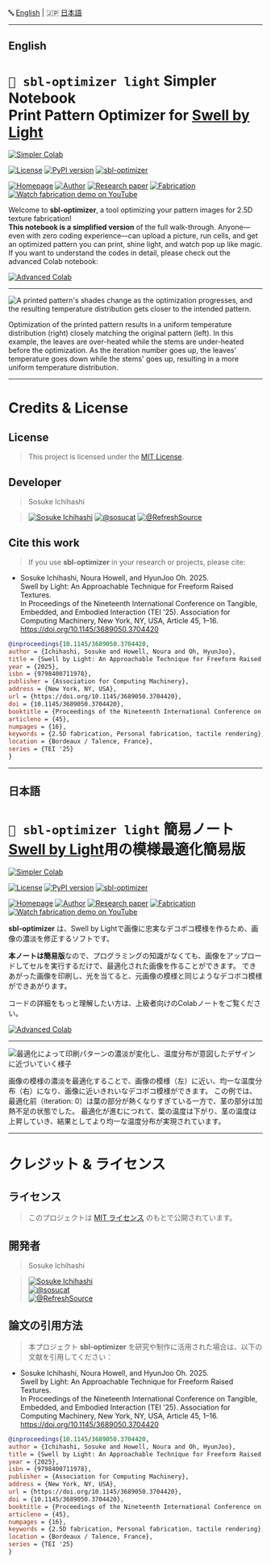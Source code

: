 <p align="left">
🔤 <a href="#english">English</a> | 🇯🇵 <a href="#日本語">日本語</a>
</p>

---

## English

# **``🦙 sbl-optimizer light``** Simpler Notebook<br> Print Pattern Optimizer for [Swell by Light](https://sites.gatech.edu/futurefeelings/2025/03/07/swell-by-light-tei-25/)
[![Simpler Colab](https://img.shields.io/badge/Try_This_Notebook-black?logo=googlecolab)](https://colab.research.google.com/drive/1Kpvq15wZrzsnQI28_JfkDSqCwT1ouyxj?usp=sharing)

[![License](https://img.shields.io/badge/license-MIT-750014)](LICENSE)
[![PyPI version](https://badge.fury.io/py/sbl-optimizer.svg)](https://badge.fury.io/py/sbl-optimizer)
[![sbl-optimizer](https://img.shields.io/badge/sbl--optimizer-black?logo=github)](https://github.com/sosucat/sbl-optimizer)

[![Homepage](https://img.shields.io/badge/🔗_Homepage-black)](https://sites.gatech.edu/futurefeelings/2025/03/07/swell-by-light-tei-25/)
[![Author](https://img.shields.io/badge/Author-black?logo=googlescholar&logoColor=white)](https://sosuke-ichihashi.com/)
[![Research paper](https://img.shields.io/badge/Research_Paper-black?logo=acm)](https://doi.org/10.1145/3689050.3704420)
[![Fabrication](https://img.shields.io/badge/🔗_Fabrication-black)](https://sites.gatech.edu/futurefeelings/2025/07/23/make-puffy-patterns-with-light/)
[![Watch fabrication demo on YouTube](https://img.shields.io/badge/Fabrication-750014?logo=youtube)](https://youtu.be/LomVS_jHxl0?feature=shared)

Welcome to **sbl-optimizer**, a tool optimizing your pattern images for 2.5D texture fabrication!  
**This notebook is a simplified version** of the full walk-through. Anyone—even with zero coding experience—can upload a picture, run cells, and get an optimized pattern you can print, shine light, and watch pop up like magic.
If you want to understand the codes in detail, please check out the advanced Colab notebook:

[![Advanced Colab](https://img.shields.io/badge/Advanced_Colab_Notebook-black?logo=googlecolab)](https://colab.research.google.com/drive/1KX5W0MG34zS_qX7RqeMLizrkhlWp8ojh?usp=sharing)

---

![A printed pattern's shades change as the optimization progresses, and the resulting temperature distribution gets closer to the intended pattern.](https://sites.gatech.edu/futurefeelings/files/2025/03/opt_step.gif)

Optimization of the printed pattern results in a uniform temperature distribution (right) closely matching the original pattern (left). In this example, the leaves are over-heated while the stems are under-heated before the optimization.
As the iteration number goes up, the leaves' temperature goes down while the stems' goes up, resulting in a more uniform temperature distribution.

---


# Credits & License
## License
>This project is licensed under the [MIT License](LICENSE).


## Developer
>Sosuke Ichihashi

> [![Sosuke Ichihashi](https://img.shields.io/badge/Sosuke_Ichihashi-black?logo=googlescholar&logoColor=white)](https://sosuke-ichihashi.com/)
[![@sosucat](https://img.shields.io/badge/@sosucat-black?logo=github&logoColor=white)](https://github.com/sosucat)
[![@RefreshSource](https://img.shields.io/badge/@RefreshSource-black?logo=x&logoColor=white)](https://x.com/refreshsource)


## Cite this work
> If you use **sbl-optimizer** in your research or projects, please cite:
* Sosuke Ichihashi, Noura Howell, and HyunJoo Oh. 2025.\
Swell by Light: An Approachable Technique for Freeform Raised Textures. \
In Proceedings of the Nineteenth International Conference on Tangible, Embedded, and Embodied Interaction (TEI '25). Association for Computing Machinery, New York, NY, USA, Article 45, 1–16. https://doi.org/10.1145/3689050.3704420
```bibtex
@inproceedings{10.1145/3689050.3704420,
author = {Ichihashi, Sosuke and Howell, Noura and Oh, HyunJoo},
title = {Swell by Light: An Approachable Technique for Freeform Raised Textures},
year = {2025},
isbn = {9798400711978},
publisher = {Association for Computing Machinery},
address = {New York, NY, USA},
url = {https://doi.org/10.1145/3689050.3704420},
doi = {10.1145/3689050.3704420},
booktitle = {Proceedings of the Nineteenth International Conference on Tangible, Embedded, and Embodied Interaction},
articleno = {45},
numpages = {16},
keywords = {2.5D fabrication, Personal fabrication, tactile rendering},
location = {Bordeaux / Talence, France},
series = {TEI '25}
}
```


---
## 日本語

# **``🦙 sbl-optimizer light``** 簡易ノート<br>[Swell by Light](https://sites.gatech.edu/futurefeelings/2025/07/03/swell-by-light-tei-25-2/)用の模様最適化簡易版
[![Simpler Colab](https://img.shields.io/badge/このノートを開く-black?logo=googlecolab)](https://colab.research.google.com/drive/15zYmaNvh88jztUcqpzwLXtT4YMRk2i1G?usp=sharing)

[![License](https://img.shields.io/badge/license-MIT-750014)](LICENSE)
[![PyPI version](https://badge.fury.io/py/sbl-optimizer.svg)](https://badge.fury.io/py/sbl-optimizer)
[![sbl-optimizer](https://img.shields.io/badge/sbl--optimizer-black?logo=github)](https://github.com/sosucat/sbl-optimizer?tab=readme-ov-file#sbl-optimizer-%E6%97%A5%E6%9C%AC%E8%AA%9E)

[![Homepage](https://img.shields.io/badge/🔗_ホームベージ-black)](https://sites.gatech.edu/futurefeelings/2025/07/03/swell-by-light-tei-25-2/)
[![Author](https://img.shields.io/badge/著者サイト-black?logo=googlescholar&logoColor=white)](https://sosuke-ichihashi.com/)
[![Research paper](https://img.shields.io/badge/研究論文-black?logo=acm)](https://doi.org/10.1145/3689050.3704420)
[![Fabrication](https://img.shields.io/badge/🔗_作り方-black)](https://sites.gatech.edu/futurefeelings/2025/07/23/%e5%85%89%e3%81%a7%e3%83%87%e3%82%b3%e3%83%9c%e3%82%b3%e3%82%82%e3%82%88%e3%81%86%e3%82%92%e4%bd%9c%e3%82%8d%e3%81%86%ef%bc%81/)
[![Watch fabrication demo on YouTube](https://img.shields.io/badge/作り方-750014?logo=youtube)](https://youtu.be/LomVS_jHxl0?feature=shared)

**sbl-optimizer** は、Swell by Lightで画像に忠実なデコボコ模様を作るため、画像の濃淡を修正するソフトです。

**本ノートは簡易版**なので、プログラミングの知識がなくても、画像をアップロードしてセルを実行するだけで、最適化された画像を作ることができます。
できあがった画像を印刷し、光を当てると、元画像の模様と同じようなデコボコ模様ができあがります。

コードの詳細をもっと理解したい方は、上級者向けのColabノートをご覧ください。

[![Advanced Colab](https://img.shields.io/badge/上級版ノートを開く-black?logo=googlecolab)](https://colab.research.google.com/drive/1GLLGjPD7EhUV6evPHUeh6qHe3aNMV47u?usp=sharing)

---

![最適化によって印刷パターンの濃淡が変化し、温度分布が意図したデザインに近づいていく様子](https://sites.gatech.edu/futurefeelings/files/2025/03/opt_step.gif)

画像の模様の濃淡を最適化することで、画像の模様（左）に近い、均一な温度分布（右）になり、画像に近いきれいなデコボコ模様ができます。
この例では、最適化前（iteration: 0）は葉の部分が熱くなりすぎている一方で、茎の部分は加熱不足の状態でした。
最適化が進むにつれて、葉の温度は下がり、茎の温度は上昇していき、結果としてより均一な温度分布が実現されています。

---

# クレジット & ライセンス

## ライセンス
>このプロジェクトは [MIT ライセンス](LICENSE) のもとで公開されています。

## 開発者
>Sosuke Ichihashi

> [![Sosuke Ichihashi](https://img.shields.io/badge/Sosuke_Ichihashi-black?logo=googlescholar&logoColor=white)](https://sosuke-ichihashi.com/)  
[![@sosucat](https://img.shields.io/badge/@sosucat-black?logo=github&logoColor=white)](https://github.com/sosucat)  
[![@RefreshSource](https://img.shields.io/badge/@RefreshSource-black?logo=x&logoColor=white)](https://x.com/refreshsource)

## 論文の引用方法
> 本プロジェクト **sbl-optimizer** を研究や制作に活用された場合は、以下の文献を引用してください：

* Sosuke Ichihashi, Noura Howell, and HyunJoo Oh. 2025.\
Swell by Light: An Approachable Technique for Freeform Raised Textures.\
In Proceedings of the Nineteenth International Conference on Tangible, Embedded, and Embodied Interaction (TEI '25). Association for Computing Machinery, New York, NY, USA, Article 45, 1–16. https://doi.org/10.1145/3689050.3704420

```bibtex
@inproceedings{10.1145/3689050.3704420,
author = {Ichihashi, Sosuke and Howell, Noura and Oh, HyunJoo},
title = {Swell by Light: An Approachable Technique for Freeform Raised Textures},
year = {2025},
isbn = {9798400711978},
publisher = {Association for Computing Machinery},
address = {New York, NY, USA},
url = {https://doi.org/10.1145/3689050.3704420},
doi = {10.1145/3689050.3704420},
booktitle = {Proceedings of the Nineteenth International Conference on Tangible, Embedded, and Embodied Interaction},
articleno = {45},
numpages = {16},
keywords = {2.5D fabrication, Personal fabrication, tactile rendering},
location = {Bordeaux / Talence, France},
series = {TEI '25}
}
